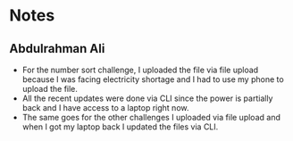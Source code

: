 # Notes

## Abdulrahman Ali

- For the number sort challenge, I uploaded the file via file upload because I
was facing electricity shortage and I had to use my phone to upload the file.
- All the recent updates were done via CLI since the power is partially back and
I have access to a laptop right now.
- The same goes for the other challenges I uploaded via file upload and when I
got my laptop back I updated the files via CLI.
